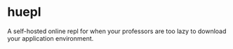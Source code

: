 # huepl
A self-hosted online repl for when your professors are too lazy to download your application environment.

